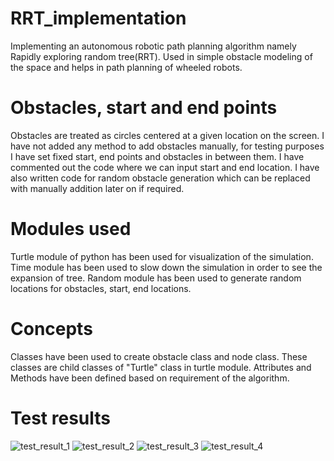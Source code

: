 # RRT_implementation
Implementing an autonomous robotic path planning algorithm namely Rapidly exploring random tree(RRT). Used in simple obstacle modeling of the space and helps in path planning of wheeled robots.

# Obstacles, start and end points
Obstacles are treated as circles centered at a given location on the screen. 
I have not added any method to add obstacles manually, for testing purposes I have set fixed start, end points and obstacles in between them. I have commented out the code where we can input start and end location. I have also written code for random obstacle generation which can be replaced with manually addition later on if required.

# Modules used 
Turtle module of python has been used for visualization of the simulation. 
Time module has been used to slow down the simulation in order to see the expansion of tree. 
Random module has been used to generate random locations for obstacles, start, end locations.

# Concepts 
Classes have been used to create obstacle class and node class. These classes are child classes of "Turtle" class in turtle module.
Attributes and Methods have been defined based on requirement of the algorithm. 


# Test results
![test_result_1](https://github.com/preetam-g/RRT_implementation/assets/118665778/3941af10-0776-42f8-bc34-6d97cf170b61)
![test_result_2](https://github.com/preetam-g/RRT_implementation/assets/118665778/416bbf56-d64e-4586-9471-a540d8b979cd)
![test_result_3](https://github.com/preetam-g/RRT_implementation/assets/118665778/327294b0-fa7a-4387-8008-5c80713f3c64)
![test_result_4](https://github.com/preetam-g/RRT_implementation/assets/118665778/b7734679-77c0-4903-ae26-20b47d6c7d17)
